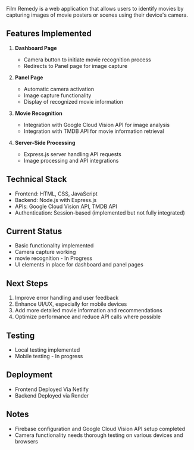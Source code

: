 Film Remedy is a web application that allows users to identify movies by capturing images of movie posters or scenes using their device's camera.

## Features Implemented

1. **Dashboard Page**
   - Camera button to initiate movie recognition process
   - Redirects to Panel page for image capture

2. **Panel Page**
   - Automatic camera activation
   - Image capture functionality
   - Display of recognized movie information

3. **Movie Recognition**
   - Integration with Google Cloud Vision API for image analysis
   - Integration with TMDB API for movie information retrieval

4. **Server-Side Processing**
   - Express.js server handling API requests
   - Image processing and API integrations

## Technical Stack

- Frontend: HTML, CSS, JavaScript
- Backend: Node.js with Express.js
- APIs: Google Cloud Vision API, TMDB API
- Authentication: Session-based (implemented but not fully integrated)

## Current Status

- Basic functionality implemented
- Camera capture working
- movie recognition - In Progress
- UI elements in place for dashboard and panel pages

## Next Steps

1. Improve error handling and user feedback
2. Enhance UI/UX, especially for mobile devices
3. Add more detailed movie information and recommendations
4. Optimize performance and reduce API calls where possible

## Testing

- Local testing implemented
- Mobile testing - In progress

## Deployment

- Frontend Deployed Via Netlify
- Backend Deployed via Render

## Notes

- Firebase configuration and Google Cloud Vision API setup completed
- Camera functionality needs thorough testing on various devices and browsers
